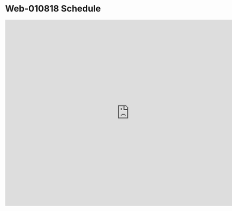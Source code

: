 # Web-010818 Schedule

<iframe src="https://calendar.google.com/calendar/embed?src=flatironschool.com_02khjsgqvjki7qrgpslmdjj73s%40group.calendar.google.com&ctz=America%2FNew_York" style="border: 0" width="800" height="600" frameborder="0" scrolling="no"></iframe>
